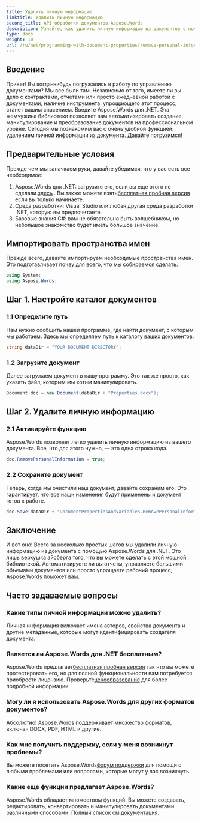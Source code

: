 ```yaml
---
title: Удалить личную информацию
linktitle: Удалить личную информацию
second_title: API обработки документов Aspose.Words
description: Узнайте, как удалить личную информацию из документов с помощью Aspose.Words for .NET, с помощью этого пошагового руководства. Упростите управление документами.
type: docs
weight: 10
url: /ru/net/programming-with-document-properties/remove-personal-information/
---
```

## Введение

Привет! Вы когда-нибудь погружались в работу по управлению документами? Мы все были там. Независимо от того, имеете ли вы дело с контрактами, отчетами или просто ежедневной работой с документами, наличие инструмента, упрощающего этот процесс, станет вашим спасением. Введите Aspose.Words для .NET. Эта жемчужина библиотеки позволяет вам автоматизировать создание, манипулирование и преобразование документов на профессиональном уровне. Сегодня мы познакомим вас с очень удобной функцией: удалением личной информации из документа. Давайте погрузимся!

## Предварительные условия

Прежде чем мы запачкаем руки, давайте убедимся, что у вас есть все необходимое:

1.  Aspose.Words для .NET: загрузите его, если вы еще этого не сделали.[здесь](https://releases.aspose.com/words/net/) . Вы также можете взять[бесплатная пробная версия](https://releases.aspose.com/) если вы только начинаете.
2. Среда разработки: Visual Studio или любая другая среда разработки .NET, которую вы предпочитаете.
3. Базовые знания C#: вам не обязательно быть волшебником, но небольшое знакомство будет иметь большое значение.

## Импортировать пространства имен

Прежде всего, давайте импортируем необходимые пространства имен. Это подготавливает почву для всего, что мы собираемся сделать.

```csharp
using System;
using Aspose.Words;
```

## Шаг 1. Настройте каталог документов

### 1.1 Определите путь

Нам нужно сообщить нашей программе, где найти документ, с которым мы работаем. Здесь мы определяем путь к каталогу ваших документов.

```csharp
string dataDir = "YOUR DOCUMENT DIRECTORY";
```

### 1.2 Загрузите документ

Далее загружаем документ в нашу программу. Это так же просто, как указать файл, которым мы хотим манипулировать.

```csharp
Document doc = new Document(dataDir + "Properties.docx");
```

## Шаг 2. Удалите личную информацию

### 2.1 Активируйте функцию

Aspose.Words позволяет легко удалить личную информацию из вашего документа. Все, что для этого нужно, — это одна строка кода.

```csharp
doc.RemovePersonalInformation = true;
```

### 2.2 Сохраните документ

Теперь, когда мы очистили наш документ, давайте сохраним его. Это гарантирует, что все наши изменения будут применены и документ готов к работе.

```csharp
doc.Save(dataDir + "DocumentPropertiesAndVariables.RemovePersonalInformation.docx");
```

## Заключение

И вот оно! Всего за несколько простых шагов мы удалили личную информацию из документа с помощью Aspose.Words для .NET. Это лишь верхушка айсберга того, что вы можете сделать с этой мощной библиотекой. Автоматизируете ли вы отчеты, управляете большими объемами документов или просто упрощаете рабочий процесс, Aspose.Words поможет вам.

## Часто задаваемые вопросы

### Какие типы личной информации можно удалить?

Личная информация включает имена авторов, свойства документа и другие метаданные, которые могут идентифицировать создателя документа.

### Является ли Aspose.Words для .NET бесплатным?

 Aspose.Words предлагает[бесплатная пробная версия](https://releases.aspose.com/) так что вы можете протестировать его, но для полной функциональности вам потребуется приобрести лицензию. Проверьте[ценообразование](https://purchase.aspose.com/buy) для более подробной информации.

### Могу ли я использовать Aspose.Words для других форматов документов?

Абсолютно! Aspose.Words поддерживает множество форматов, включая DOCX, PDF, HTML и другие. 

### Как мне получить поддержку, если у меня возникнут проблемы?

 Вы можете посетить Aspose.Words[форум поддержки](https://forum.aspose.com/c/words/8) для помощи с любыми проблемами или вопросами, которые могут у вас возникнуть.

### Какие еще функции предлагает Aspose.Words?

Aspose.Words обладает множеством функций. Вы можете создавать, редактировать, конвертировать и манипулировать документами различными способами. Полный список см.[документация](https://reference.aspose.com/words/net/).